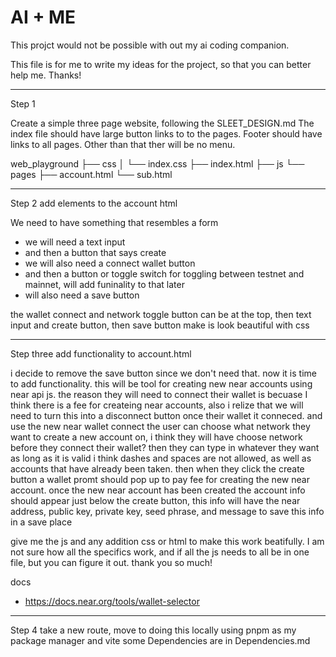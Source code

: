 # AI + ME

This projct would not be possible with out my ai coding companion.

This file is for me to write my ideas for the project, so that you can better help me. Thanks!

---

Step 1

Create a simple three page website, following the SLEET_DESIGN.md
The index file should have large button links to to the pages.
Footer should have links to all pages.
Other than that ther will be no menu.


web_playground
    ├── css
    │   └── index.css
    ├── index.html
    ├── js
    └── pages
        ├── account.html
        └── sub.html


----

Step 2 add elements to the account html

We need to have something that resembles a form
- we will need a text input
- and then a button that says create
- we will also need a connect wallet button
- and then a button or toggle switch for toggling between testnet and mainnet, will add funinality to that later
- will also need a save button

 the wallet connect and network toggle button can be at the top, then text input and create button, then save button
 make is look beautiful with css


---

Step three add functionality to account.html

i decide to remove the save button since we don't need that.
now it is time to add functionality.
this will be tool for creating new near accounts using near api js.
the reason they will need to connect their wallet is becuase I think there is a fee for createing near accounts, also i relize that we will need to turn this into a disconnect button once their wallet it conneced. and use the new near wallet connect
the user can choose what network they want to create a new account on, i think they will have choose network before they connect their wallet?
then they can type in whatever they want as long as it is valid i think dashes and spaces are not allowed, as well as accounts that have already been taken.
then when they click the create button a wallet promt should pop up to pay fee for creating the new near account.
once the new near account has been created the account info should appear just below the create button, this info will have the near address, public key, private key, seed phrase, and message to save this info in a save place

give me the js and any addition css or html to make this work beatifully.
I am not sure how all the specifics work, and if all the js needs to all be in one file, but you can figure it out.
thank you so much!

docs
- https://docs.near.org/tools/wallet-selector

----

Step 4 take a new route, move to doing this locally using pnpm as my package manager and vite
some Dependencies are in Dependencies.md